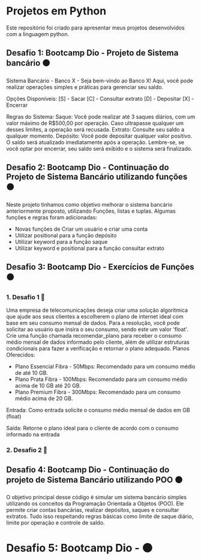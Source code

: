 # Projetos em Python 

Este repositório foi criado para apresentar meus projetos desenvolvidos com a linguagem python.

## Desafio 1: Bootcamp Dio - Projeto de Sistema bancário 🟠

Sistema Bancário - Banco X - Seja bem-vindo ao Banco X! Aqui, você pode realizar operações simples e práticas para gerenciar seu saldo.

Opções Disponíveis:
[S] - Sacar
[C] - Consultar extrato
[D] - Depositar
[X] - Encerrar

Regras do Sistema:
Saque: Você pode realizar até 3 saques diários, com um valor máximo de R$500,00 por operação. Caso ultrapasse qualquer um desses limites, a operação será recusada.
Extrato: Consulte seu saldo a qualquer momento.
Depósito: Você pode depositar qualquer valor positivo. O saldo será atualizado imediatamente após a operação.
Lembre-se, se você optar por encerrar, seu saldo será exibido e o sistema será finalizado.

## Desafio 2: Bootcamp Dio - Continuação do Projeto de Sistema Bancário utilizando funções 🟠

Neste projeto tinhamos como objetivo melhorar o sistema bancário anteriormente proposto, utilizando Funções, listas e tuplas. Algumas funções e regras foram adicionadas:
 - Novas funções de Criar um usuário e criar uma conta
 - Utilizar positional para a função depósito 
 - Utilizar keyword para a função saque 
 - Utilizar keyword e positional para a função consultar extrato
 
## Desafio 3: Bootcamp Dio - Exercícios de Funções 🟠

### 1. Desafio 1 🔵
Uma empresa de telecomunicações deseja criar uma solução algorítmica que ajude aos seus clientes a escolherem o plano de internet ideal com base em seu consumo mensal de dados. Para a resolução, você pode solicitar ao usuário que insira o seu consumo, sendo este um valor 'float'. Crie uma função chamada recomendar_plano para receber o consumo médio mensal de dados informado pelo cliente, além de utilizar estruturas condicionais para fazer a verificação e retornar o plano adequado.
Planos Oferecidos:

 - Plano Essencial Fibra - 50Mbps: Recomendado para um consumo médio de até 10 GB.
 - Plano Prata Fibra - 100Mbps: Recomendado para um consumo médio acima de 10 GB até 20 GB.
- Plano Premium Fibra - 300Mbps: Recomendado para um consumo médio acima de 20 GB.

Entrada: Como entrada solicite o consumo médio mensal de dados em GB (float)

Saída: Retorne o plano ideal para o cliente de acordo com o consumo informado na entrada

### 2. Desafio 2 🔵



## Desafio 4: Bootcamp Dio - Continuação do projeto de Sistema Bancário utilizando POO 🟠

O objetivo principal desse código é simular um sistema bancário simples utilizando os conceitos da Programação Orientada a Objetos (POO). Ele permite criar contas bancárias, realizar depósitos, saques e consultar extratos. Tudo isso respeitando regras básicas como limite de saque diário, limite por operação e controle de saldo.


# Desafio 5: Bootcamp Dio - 🟠


